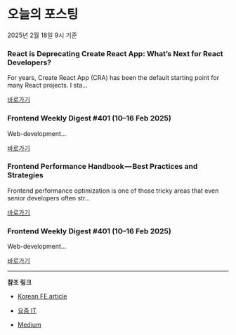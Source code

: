 # 오늘의 포스팅 
2025년 2월 18일 9시 기준 

### React is Deprecating Create React App: What’s Next for React Developers? 

 For years, Create React App (CRA) has been the default starting point for many React projects. I sta... 

 [바로가기](https://medium.com/m/signin?actionUrl=https%3A%2F%2Fmedium.com%2F_%2Fbookmark%2Fp%2F919feef41fcc&operation=register&redirect=https%3A%2F%2Fadhithiravi.medium.com%2Freact-is-deprecating-create-react-app-whats-next-for-react-developers-919feef41fcc&source=---recommended_stories---nextjs---0-84----------------bookmark_preview----ff5b79c6_8e54_446b_9ad5_ff8f03bfc426--------------) 

### Frontend Weekly Digest #401 (10–16 Feb 2025) 

 Web-development... 

 [바로가기](https://medium.com/m/signin?actionUrl=https%3A%2F%2Fmedium.com%2F_%2Fbookmark%2Fp%2F4032780392f8&operation=register&redirect=https%3A%2F%2Ffrontender-ua.medium.com%2Ffrontend-weekly-digest-401-10-16-feb-2025-4032780392f8&source=---recommended_stories---front_end_development---0-84----------------bookmark_preview----be7f7920_748c_459b_8e2c_fba4ffca0e20--------------) 

### Frontend Performance Handbook — Best Practices and Strategies 

 Frontend performance optimization is one of those tricky areas that even senior developers often str... 

 [바로가기](https://medium.com/m/signin?actionUrl=https%3A%2F%2Fmedium.com%2F_%2Fbookmark%2Fp%2Fd86ca9bdb624&operation=register&redirect=https%3A%2F%2Frajeshi.medium.com%2Ffrontend-performance-handbook-best-practices-and-strategies-d86ca9bdb624&source=---recommended_stories---react---0-84----------------bookmark_preview----a29e2ab8_f290_47f7_a765_572c4e1d07ad--------------) 

### Frontend Weekly Digest #401 (10–16 Feb 2025) 

 Web-development... 

 [바로가기](https://medium.com/m/signin?actionUrl=https%3A%2F%2Fmedium.com%2F_%2Fbookmark%2Fp%2F4032780392f8&operation=register&redirect=https%3A%2F%2Ffrontender-ua.medium.com%2Ffrontend-weekly-digest-401-10-16-feb-2025-4032780392f8&source=---recommended_stories---javascript---0-84----------------bookmark_preview----01dfbf02_d773_41c1_ba74_c936449f7334--------------) 

---

**참조 링크**

- [Korean FE article](https://kofearticle.substack.com) 

- [요즘 IT](https://yozm.wishket.com/magazine) 

- [Medium](https://medium.com) 


